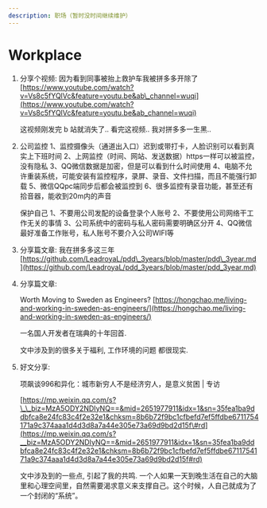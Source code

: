 ```yaml
---
description: 职场（暂时没时间继续维护）
---
```


# Workplace

1. 分享个视频: 因为看到同事被抬上救护车我被拼多多开除了 [https://www.youtube.com/watch?v=Vs8c5fYQlVc&feature=youtu.be&ab\_channel=wuqi](https://www.youtube.com/watch?v=Vs8c5fYQlVc&feature=youtu.be&ab_channel=wuqi)

   这视频刚发完 b 站就消失了.. 看完这视频.. 我对拼多多一生黑..

2. 公司监控 1、监控摄像头（通道出入口）迟到或带打卡，人脸识别可以看到真实上下班时间 2、上网监控（时间、网站、发送数据）https一样可以被监控，没有隐私 3、QQ微信数据是加密，但是可以看到什么时间使用 4、电脑不允许重装系统，可能安装有监控程序，录屏、录音、文件扫描，而且不能强行卸载 5、微信QQpc端同步后都会被监控到 6、很多监控有录音功能，甚至还有拾音器，能收到20m内的声音

   保护自己 1、不要用公司发配的设备登录个人账号 2、不要使用公司网络干工作无关的事情 3、公司系统中的密码与私人密码需要明确区分开 4、QQ微信最好准备工作账号，私人账号不要介入公司WIFI等

3. 分享篇文章: 我在拼多多这三年 [https://github.com/LeadroyaL/pdd\_3years/blob/master/pdd\_3year.md](https://github.com/LeadroyaL/pdd_3years/blob/master/pdd_3year.md)
4. 分享篇文章:

   Worth Moving to Sweden as Engineers? [https://hongchao.me/living-and-working-in-sweden-as-engineers/](https://hongchao.me/living-and-working-in-sweden-as-engineers/)

   一名国人开发者在瑞典的十年回首.

   文中涉及到的很多关于福利, 工作环境的问题 都很现实.

5. 好文分享:

   项飙谈996和异化：城市新穷人不是经济穷人，是意义贫困 \| 专访

   [https://mp.weixin.qq.com/s?\_\_biz=MzA5ODY2NDIyNQ==&mid=2651977911&idx=1&sn=35fea1ba9ddbfca8e24fc83c4f2e32e1&chksm=8b6b72f9bc1cfbefd7ef5ffdbe6711754171a9c374aaa1d4d3d8a7a44e305e73a69d9bd2d15f\#rd](https://mp.weixin.qq.com/s?__biz=MzA5ODY2NDIyNQ==&mid=2651977911&idx=1&sn=35fea1ba9ddbfca8e24fc83c4f2e32e1&chksm=8b6b72f9bc1cfbefd7ef5ffdbe6711754171a9c374aaa1d4d3d8a7a44e305e73a69d9bd2d15f#rd)

   文中涉及到的一些点, 引起了我的共鸣. 一个人如果一天到晚生活在自己的大脑里和心理空间里，自然需要渴求意义来支撑自己。这个时候，人自己就成为了一个封闭的“系统”。

